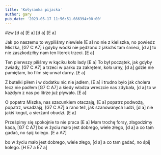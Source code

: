 ```yaml
---
title: 'Kołysanka pijacka'
author: gary
pub_date: '2023-05-17 11:56:51.666394+00:00'
---
```


#zw
[d a]
[E a]
[d a]
[E a]

Jak po naszemu to wypiliśmy niewiele [E a]
no nie z kieliszka, no powiedz Miszka, [G7 C A7]
i gdyby wódki nie pędzono z jakichś tam śmieci, [d a]
to nie zaszkodziłby nam ten literek trzeci. [E a]

Ten pierwszy piliśmy w kąciku koło lady [E a]
To był początek, jak gdyby zwiady, [G7 C A7]
a trzeci w parku za zakrętem, koło urny, [d a]
gdzie nie pamiętam, bo film się urwał durny. [E a]

Z butelki piłem i w dodatku nic nie jadłem, [E a]
i trudno było jak cholera lecz nie padłem [G7 C A7]
a kiedy władza wreszcie nas zdybała, [d a]
to w każdym z nas po litrze już pływało. [E a]

O popatrz Miszka, nas szacunkiem otaczają, [E a]
popatrz podwożą, popatrz, wsadzają, [G7 C A7]
a rano też, jak szanowanych ludzi, [d a]
nie jakiś kogut, a sierżant obudzi. [E a]

Prześpimy się spokojnie to nie praca [E a]
Mam trochę forsy, złagodzimy kaca, [G7 C A7]
bo w życiu mało jest dobrego, wiele złego, [d a]
a co tam gadać, no śpij kolego. [E a A7]

bo w życiu mało jest dobrego, wiele złego, [d a]
a co tam gadać, no śpij kolego. [H E7 a E7 a]